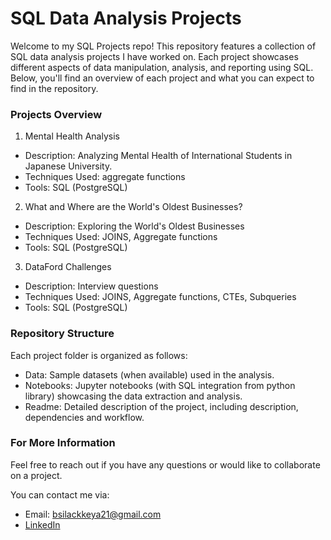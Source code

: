 # SQL Data Analysis Projects

Welcome to my SQL Projects repo! This repository features a collection of SQL data analysis projects I have worked on. Each project showcases different aspects of data manipulation, analysis, and reporting using SQL. Below, you'll find an overview of each project and what you can expect to find in the repository.

### Projects Overview

1. Mental Health Analysis

  - Description: Analyzing Mental Health of International Students in Japanese University.
  - Techniques Used: aggregate functions
  - Tools: SQL (PostgreSQL)

2. What and Where are the World's Oldest Businesses?
  - Description: Exploring the World's Oldest Businesses
  - Techniques Used: JOINS, Aggregate functions
  - Tools: SQL (PostgreSQL)

3. DataFord Challenges
  - Description: Interview questions
  - Techniques Used: JOINS, Aggregate functions, CTEs, Subqueries
  - Tools: SQL (PostgreSQL)


### Repository Structure

Each project folder is organized as follows:

  - Data: Sample datasets (when available) used in the analysis.
  - Notebooks: Jupyter notebooks (with SQL integration from python library) showcasing the data extraction and analysis.
  - Readme: Detailed description of the project, including description, dependencies and workflow.

### For More Information
Feel free to reach out if you have any questions or would like to collaborate on a project. 

You can contact me via:

- Email: bsilackkeya21@gmail.com
- [LinkedIn](https://www.linkedin.com/in/ilackkeya/)
